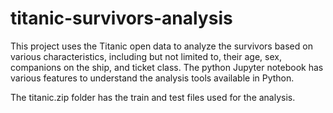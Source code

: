 # titanic-survivors-analysis
This project uses the Titanic open data to analyze the survivors based on various characteristics, including but not limited to, their age, sex, companions on the ship, and ticket class. 
The python Jupyter notebook has various features to understand the analysis tools available in Python.

The titanic.zip folder has the train and test files used for the analysis.
